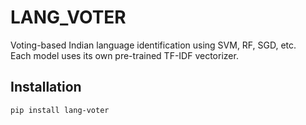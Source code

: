 # LANG_VOTER

Voting-based Indian language identification using SVM, RF, SGD, etc.  
Each model uses its own pre-trained TF-IDF vectorizer.

## Installation

```bash
pip install lang-voter
